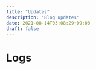 ```yaml
---
title: "Updates"
description: "Blog updates"
date: 2021-08-14T03:08:29+09:00
draft: false
---
```


# Logs

